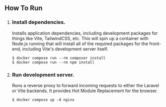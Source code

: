 ## How To Run

1. ### Install dependencies.

   Installs application dependencies, including development packages for things like Vite, TailwindCSS, etc.
   This will spin up a container with Node.js running that will install all of the required packages for the front-end, including Vite's development server itself.

   ```console
   $ docker compose run --rm composer install
   $ docker compose run --rm npm install
   ```

2. ### Run development server.

   Runs a reverse proxy to forward incoming requests to either the Laravel or Vite backends. It provides Hot Module Replacement for the browser.

   ```console
   $ docker compose up -d nginx
   ```
